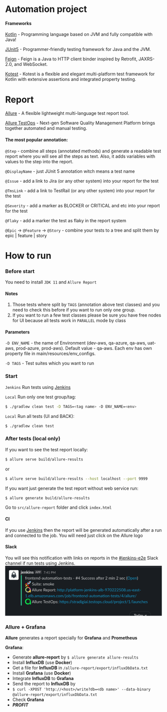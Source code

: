 # Automation project

#### Frameworks

[Kotlin](https://kotlinlang.org/docs/reference/) - Programming language based on JVM and fully compatible with Java!

[JUnit5](https://junit.org/junit5/docs/current/user-guide/) - Programmer-friendly testing framework for Java and the JVM.

[Feign](https://github.com/OpenFeign/feign) - Feign is a Java to HTTP client binder inspired by Retrofit, JAXRS-2.0, and WebSocket.

[Kotest](https://github.com/kotest/kotest) - Kotest is a flexible and elegant multi-platform test framework for Kotlin with extensive assertions and integrated property testing.

# Report

[Allure](https://docs.qameta.io/allure/) - A flexible lightweight multi-language test report tool.

[Allure TestOps](https://qameta.io/) - Next-gen Software Quality Management Platform brings together automated and manual testing.

#### The most popular annotation:

`@Step` - combine all steps (annotated methods) and generate a readable test report where you will see all the steps as text. Also, it adds variables with values to the step into the report.

`@DisplayName` - just JUnit 5 annotation witch means a test name

`@Issue` - add a link to Jira (or any other system) into your report for the test

`@TmsLink` - add a link to TestRail (or any other system) into your report for the test

`@Severity` - add a marker as BLOCKER or CRITICAL and etc into your report for the test

`@Flaky` - add a marker the test as flaky in the report system

`@Epic` -> `@Feature` -> `@Story` - combine your tests to a tree and split them by epic | feature | story


# How to run

### Before start

You need to install `JDK 11` and `Allure Report`

#### Notes

1. Those tests where split by `TAGS` (annotation above test classes) and you need to check this before if you want to run only one group.
2. If you want to run a few test classes please be sure you have free nodes for UI because all tests work in `PARALLEL` mode by class

#### Parameters

`-D ENV_NAME` - the name of Environment (dev-aws, qa-azure, qa-aws, uat-aws, prod-azure, prod-aws). Default value - qa-aws. Each env has own property file in main/resources/env_configs.

`-D TAGS` - Test suites which you want to run

### Start

`Jenkins` Run tests using [Jenkins](http://platform-jenkins-alb-970222508.us-east-1.elb.amazonaws.com/view/automation/)

`Local` Run only one test group/tag:

```bash
$ ./gradlew clean test -D TAGS=<tag name> -D ENV_NAME=<env>
```

`Local` Run all tests (UI and BACK):

```bash
$ ./gradlew clean test
```

### After tests (local only)

If you want to see the test report locally:
```bash
$ allure serve build/allure-results
```
or
```bash
$ allure serve build/allure-results --host localhost --port 9999
```

If you want just generate the test report without web service run:
```bash
$ allure generate build/allure-results
```
Go to `src/allure-report` folder and click `index.html`

#### CI

If you use [Jenkins](http://platform-jenkins-alb-970222508.us-east-1.elb.amazonaws.com/view/automation/) then the report will be generated automatically after a run and connected to the job. You will need just click on the Allure logo

#### Slack

You will see this notification with links on reports in the [#jenkins-e2e](https://stradigiai.slack.com/archives/C01KJ2VV9N0) Slack channel if run tests using Jenkins.
![readme.png](readme.png)

### Allure + Grafana

**Allure** generates a report specially for **Grafana** and **Prometheus**

**Grafana**:
- Generate **allure-report** by `$ allure generate allure-results`
- Install **InfluxDB** (use **Docker**)
- Get a file for **InfluxDB** in `/allure-report/export/influxDbData.txt`
- Install **Grafana** (use **Docker**)
- Integrate **InfluxDB** to **Grafana**
- Send the report to **InfluxDB** by
- `$ curl -XPOST 'http://<host>/write?db=<db name>' --data-binary @allure-report/export/influxDbData.txt`
- Check **Grafana**
- ***PROFIT***
